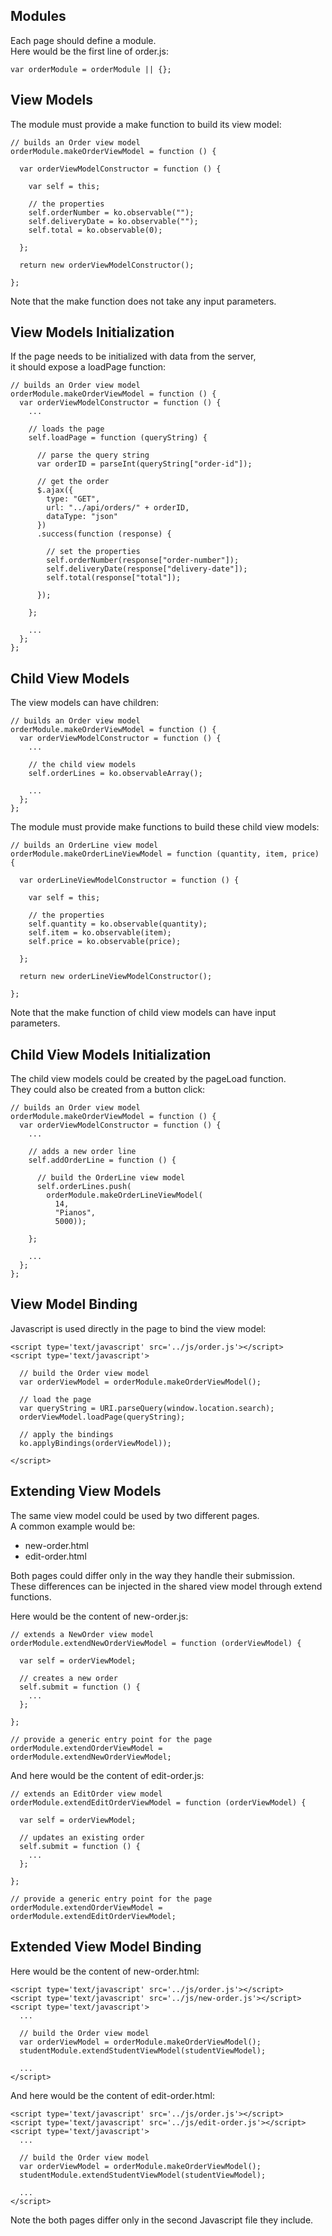 
Modules
-------
Each page should define a module.  
Here would be the first line of order.js:

    var orderModule = orderModule || {};

View Models
-----------
The module must provide a make function to build its view model:

    // builds an Order view model
    orderModule.makeOrderViewModel = function () {

      var orderViewModelConstructor = function () {

        var self = this;

        // the properties
        self.orderNumber = ko.observable("");
        self.deliveryDate = ko.observable("");
        self.total = ko.observable(0);

      };

      return new orderViewModelConstructor();

    };

Note that the make function does not take any input parameters.

View Models Initialization
--------------------------
If the page needs to be initialized with data from the server,  
it should expose a loadPage function:

    // builds an Order view model
    orderModule.makeOrderViewModel = function () {
      var orderViewModelConstructor = function () {
        ...

        // loads the page
        self.loadPage = function (queryString) {

          // parse the query string
          var orderID = parseInt(queryString["order-id"]);

          // get the order
          $.ajax({
            type: "GET",
            url: "../api/orders/" + orderID,
            dataType: "json"
          })
          .success(function (response) {

            // set the properties
            self.orderNumber(response["order-number"]);
            self.deliveryDate(response["delivery-date"]);
            self.total(response["total"]);

          });

        };

        ...
      };
    };

Child View Models
-----------------
The view models can have children:

    // builds an Order view model
    orderModule.makeOrderViewModel = function () {
      var orderViewModelConstructor = function () {
        ...

        // the child view models
        self.orderLines = ko.observableArray();

        ...
      };
    };

The module must provide make functions to build these child view models:

    // builds an OrderLine view model
    orderModule.makeOrderLineViewModel = function (quantity, item, price) {

      var orderLineViewModelConstructor = function () {

        var self = this;

        // the properties
        self.quantity = ko.observable(quantity);
        self.item = ko.observable(item);
        self.price = ko.observable(price);

      };

      return new orderLineViewModelConstructor();

    };

Note that the make function of child view models can have input parameters.

Child View Models Initialization
--------------------------------
The child view models could be created by the pageLoad function.  
They could also be created from a button click:

    // builds an Order view model
    orderModule.makeOrderViewModel = function () {
      var orderViewModelConstructor = function () {
        ...

        // adds a new order line
        self.addOrderLine = function () {

          // build the OrderLine view model
          self.orderLines.push(
            orderModule.makeOrderLineViewModel(
              14,
              "Pianos",
              5000));

        };

        ...
      };
    };

View Model Binding
------------------
Javascript is used directly in the page to bind the view model:

    <script type='text/javascript' src='../js/order.js'></script>
    <script type='text/javascript'>

      // build the Order view model
      var orderViewModel = orderModule.makeOrderViewModel();

      // load the page
      var queryString = URI.parseQuery(window.location.search);
      orderViewModel.loadPage(queryString);

      // apply the bindings
      ko.applyBindings(orderViewModel));

    </script>

Extending View Models
---------------------
The same view model could be used by two different pages.  
A common example would be:

- new-order.html
- edit-order.html

Both pages could differ only in the way they handle their submission.  
These differences can be injected in the shared view model through extend functions.

Here would be the content of new-order.js:

    // extends a NewOrder view model
    orderModule.extendNewOrderViewModel = function (orderViewModel) {

      var self = orderViewModel;

      // creates a new order
      self.submit = function () {
        ...
      };

    };

    // provide a generic entry point for the page
    orderModule.extendOrderViewModel = orderModule.extendNewOrderViewModel;

And here would be the content of edit-order.js:

    // extends an EditOrder view model
    orderModule.extendEditOrderViewModel = function (orderViewModel) {

      var self = orderViewModel;

      // updates an existing order
      self.submit = function () {
        ...
      };

    };

    // provide a generic entry point for the page
    orderModule.extendOrderViewModel = orderModule.extendEditOrderViewModel;

Extended View Model Binding
---------------------------
Here would be the content of new-order.html:

    <script type='text/javascript' src='../js/order.js'></script>
    <script type='text/javascript' src='../js/new-order.js'></script>
    <script type='text/javascript'>
      ...

      // build the Order view model
      var orderViewModel = orderModule.makeOrderViewModel();
      studentModule.extendStudentViewModel(studentViewModel);

      ...
    </script>

And here would be the content of edit-order.html:

    <script type='text/javascript' src='../js/order.js'></script>
    <script type='text/javascript' src='../js/edit-order.js'></script>
    <script type='text/javascript'>
      ...

      // build the Order view model
      var orderViewModel = orderModule.makeOrderViewModel();
      studentModule.extendStudentViewModel(studentViewModel);

      ...
    </script>

Note the both pages differ only in the second Javascript file they include.
